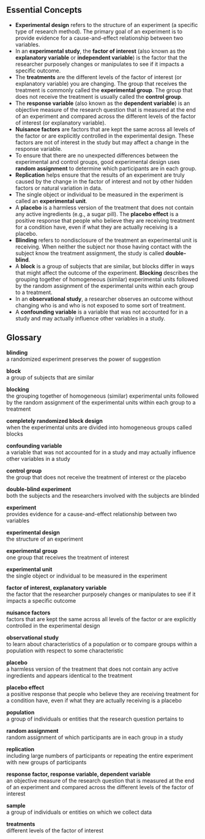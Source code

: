 ## Essential Concepts

- **Experimental design** refers to the structure of an experiment (a specific type of research method). The primary goal of an experiment is to provide evidence for a cause-and-effect relationship between two variables.
- In an **experimental study**, the **factor of interest** (also known as the **explanatory variable** or **independent variable**) is the factor that the researcher purposely changes or manipulates to see if it impacts a specific outcome.
- The **treatments** are the different levels of the factor of interest (or explanatory variable) you are changing. The group that receives the treatment is commonly called the **experimental group**. The group that does not receive the treatment is usually called the **control group**.
- The **response variable** (also known as the **dependent variable**) is an objective measure of the research question that is measured at the end of an experiment and compared across the different levels of the factor of interest (or explanatory variable).
- **Nuisance factors** are factors that are kept the same across all levels of the factor or are explicitly controlled in the experimental design. These factors are not of interest in the study but may affect a change in the response variable.
- To ensure that there are no unexpected differences between the experimental and control groups, good experimental design uses **random assignment** to determine which participants are in each group.
- **Replication** helps ensure that the results of an experiment are truly caused by the change in the factor of interest and not by other hidden factors or natural variation in data.
- The single object or individual to be measured in the experiment is called an **experimental unit**.
- A **placebo** is a harmless version of the treatment that does not contain any active ingredients (e.g., a sugar pill). The **placebo effect** is a positive response that people who believe they are receiving treatment for a condition have, even if what they are actually receiving is a placebo.
- **Blinding** refers to nondisclosure of the treatment an experimental unit is receiving. When neither the subject nor those having contact with the subject know the treatment assignment, the study is called **double-blind**.
- A **block** is a group of subjects that are similar, but blocks differ in ways that might affect the outcome of the experiment. **Blocking** describes the grouping together of homogeneous (similar) experimental units followed by the random assignment of the experimental units within each group to a treatment.
- In an **observational study**, a researcher observes an outcome without changing who is and who is not exposed to some sort of treatment.
- A **confounding variable** is a variable that was not accounted for in a study and may actually influence other variables in a study.

## Glossary

**blinding**  
a randomized experiment preserves the power of suggestion  

**block**  
a group of subjects that are similar  

**blocking**  
the grouping together of homogeneous (similar) experimental units followed by the random assignment of the experimental units within each group to a treatment  

**completely randomized block design**  
when the experimental units are divided into homogeneous groups called blocks  

**confounding variable**  
a variable that was not accounted for in a study and may actually influence other variables in a study  

**control group**  
the group that does not receive the treatment of interest or the placebo  

**double-blind experiment**  
both the subjects and the researchers involved with the subjects are blinded  

**experiment**  
provides evidence for a cause-and-effect relationship between two variables  

**experimental design**  
the structure of an experiment  

**experimental group**  
one group that receives the treatment of interest  

**experimental unit**  
the single object or individual to be measured in the experiment  

**factor of interest, explanatory variable**  
the factor that the researcher purposely changes or manipulates to see if it impacts a specific outcome  

**nuisance factors**  
factors that are kept the same across all levels of the factor or are explicitly controlled in the experimental design  

**observational study**  
to learn about characteristics of a population or to compare groups within a population with respect to some characteristic  

**placebo**  
a harmless version of the treatment that does not contain any active ingredients and appears identical to the treatment  

**placebo effect**  
a positive response that people who believe they are receiving treatment for a condition have, even if what they are actually receiving is a placebo  

**population**  
a group of individuals or entities that the research question pertains to  

**random assignment**  
random assignment of which participants are in each group in a study  

**replication**  
including large numbers of participants or repeating the entire experiment with new groups of participants  

**response factor, response variable, dependent variable**  
an objective measure of the research question that is measured at the end of an experiment and compared across the different levels of the factor of interest  

**sample**  
a group of individuals or entities on which we collect data  

**treatments**  
different levels of the factor of interest  